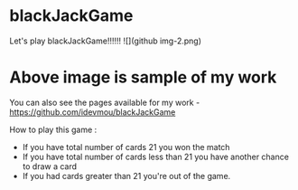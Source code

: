 # blackJackGame
Let's play blackJackGame!!!!!!
![](github img-2.png)
# Above image is sample of my work

You can also see the pages available for my work - https://github.com/idevmou/blackJackGame

How to play this game :
<ul>
<li>If you have total number of cards 21 you won the match</li>
<li>If you have total number of cards less than 21 you have another chance to draw a card</li>
<li>If you had cards greater than 21 you're out of the game.</li>
</ul>